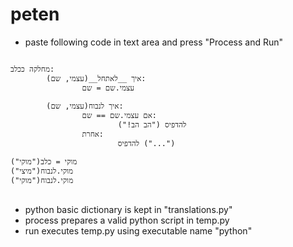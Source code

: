# peten
* paste following code in text area and press "Process and Run"

<pre>
<code>
מחלקה ככלב:
        איך __לאתחל__(עצמי, שם):
                עצמי.שם = שם

        איך לנבוח(עצמי, שם):
                אם עצמי.שם == שם:
                        להדפיס ("הב הב!")
                אחרת:
                        להדפיס ("...")

מוקי = כלב("מוקי")
מוקי.לנבוח("מיצי")
מוקי.לנבוח("מוקי")
</code>
</pre>

* python basic dictionary is kept in "translations.py"
* process prepares a valid python script in temp.py
* run executes temp.py using executable name "python"



